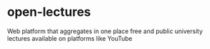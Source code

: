 # open-lectures
Web platform that aggregates in one place free and public university lectures available on platforms like YouTube
